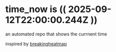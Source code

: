 # time_now is (( 2025-09-12T22:00:00.244Z ))

an automated repo that shows the currnent time

inspired by [breakingheatmap](https://github.com/breakingheatmap/breakingheatmap)